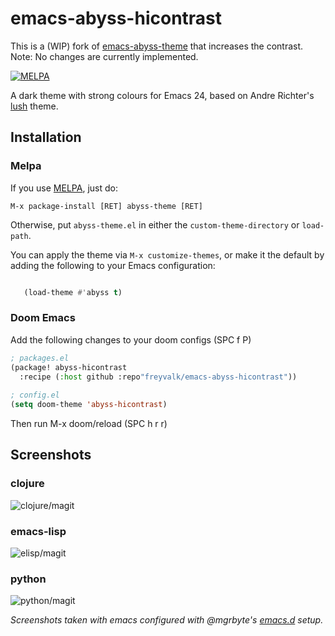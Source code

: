 # emacs-abyss-hicontrast #

This is a (WIP) fork of [emacs-abyss-theme]() that increases the contrast.
Note: No changes are currently implemented.

[![MELPA](http://melpa.org/packages/abyss-theme-badge.svg)](http://melpa.org/#/abyss-theme)

A dark theme with strong colours for Emacs 24, based on Andre
Richter's [lush][2] theme.

## Installation ##

### Melpa
If you use [MELPA][1], just do:

   `M-x package-install [RET] abyss-theme [RET]`

Otherwise, put `abyss-theme.el` in either the
`custom-theme-directory` or `load-path`.

You can apply the theme via `M-x customize-themes`, or make it the
default by adding the following to your Emacs configuration:

```lisp

   (load-theme #'abyss t)
```
### Doom Emacs
Add the following changes to your doom configs (SPC f P)
``` lisp
; packages.el
(package! abyss-hicontrast
  :recipe (:host github :repo"freyvalk/emacs-abyss-hicontrast"))
  
; config.el
(setq doom-theme 'abyss-hicontrast)
```
Then run M-x doom/reload (SPC h r r)

## Screenshots ##

### clojure ###

![clojure/magit](../master/img/screen-clojure-mode-plus-magit-active-window-mode-line-hilite.png?raw=true "clojure/magit")

### emacs-lisp ###

![elisp/magit](../master/img/screen-emacs-lisp-plus-magit-vsplit.png?raw=true "elisp/magit")

### python ###

![python/magit](../master/img/screen-python-magit-hilite-options.png?raw=true "python/magit")

*Screenshots taken with emacs configured with @mgrbyte's [emacs.d][3] setup.*

[1]: http://melpa.milkbox.net/
[2]: https://github.com/andre-richter/emacs-lush-theme
[3]: https://github.com/mgrbyte/emacs.d

